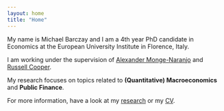 ```yaml
---
layout: home
title: "Home"
---
```


My name is Michael Barczay and I am a 4th year PhD candidate in Economics at the European University Institute in Florence, Italy.

I am working under the supervision of [Alexander Monge-Naranjo](https://www.eui.eu/people?id=alexander-monge-naranjo) and [Russell Cooper](https://www.eui.eu/people?id=russell-cooper).

My research focuses on topics related to **(Quantitative) Macroeconomics** and **Public Finance**.

For more information, have a look at my [research](https://michaelbarczay.com/research) or my [CV](/assets/CV_Barczay.pdf). 

